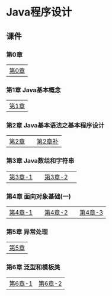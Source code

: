 # Java程序设计

## 课件

### 第0章

|    |
| ---- |
|[第0章](./CourseWare/JavaChapters/Jchapter-0.html)|

### 第1章 Java基本概念

|    |
| ---- |
|[第1章](./CourseWare/JavaChapters/Jchapter-1.html)|

### 第2章 Java基本语法之基本程序设计

|    |    |    |
| ---- | ---- | ---- |
|[第2章](./CourseWare/JavaChapters/Jchapter-2.html)|  |[第2章补](./CourseWare/JavaChapters/Jchapter-2-add.html)|


### 第3章 Java数组和字符串

|    |    |    |    | 
| ---- | ---- | ---- | ---- |  
|[第3章-1](./CourseWare/JavaChapters/Jchapter-3-1.html)|    | [第3章-2](./CourseWare/JavaChapters/Jchapter-3-2.html)|

### 第4章 面向对象基础(一)

|    |    |    |    |    |
| ---- | ---- | ---- | ---- | ---- |
|[第4章-1](./CourseWare/JavaChapters/Jchapter-4-1.html)|  |[第4章-2](./CourseWare/JavaChapters/Jchapter-4-2.html)|  |[第4章-3](./CourseWare/JavaChapters/Jchapter-4-3.html)|

### 第5章 异常处理

|    |
| ---- |
|[第5章](./CourseWare/JavaChapters/Jchapter-5.html)|

### 第6章 泛型和模板类

|    |    |
| ---- | ---- |
|[第6章-1](./CourseWare/JavaChapters/Jchapter-6-1.html)|[第6章-2](./CourseWare/JavaChapters/Jchapter-6-2.html)|
